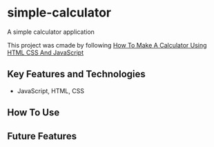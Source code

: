 # simple-calculator
A simple calculator application

This project was cmade by following [How To Make A Calculator Using HTML CSS And JavaScript](https://youtu.be/cGgLHJGyS34?si=p_aM1vXAcD3ZBlif)

## Key Features and Technologies
- JavaScript, HTML, CSS

## How To Use

## Future Features
